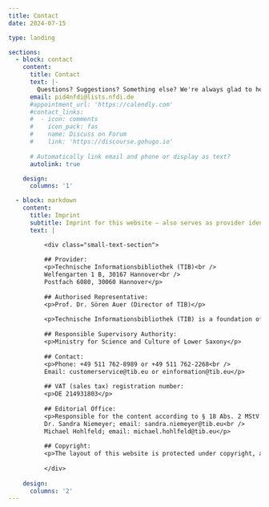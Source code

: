 ```yaml
---
title: Contact
date: 2024-07-15

type: landing

sections:
  - block: contact
    content:
      title: Contact
      text: |-
        Questions? Suggestions? Something else? We're always glad to hear from you. Drop us a line and we'll respond as soon as possible.
      email: pid4nfdi@lists.nfdi.de
      #appointment_url: 'https://calendly.com'
      #contact_links:
      #  - icon: comments
      #    icon_pack: fas
      #    name: Discuss on Forum
      #    link: 'https://discourse.gohugo.io'
    
      # Automatically link email and phone or display as text?
      autolink: true

    design:
      columns: '1'

  - block: markdown
    content:
      title: Imprint
      subtitle: Imprint for this website – also serves as provider identification according to § 5 Digitale Dienste Gesetz (DDG)
      text: |

          <div class="small-text-section">
              
          ## Provider:
          <p>Technische Informationsbibliothek (TIB)<br />
          Welfengarten 1 B, 30167 Hannover<br />
          Postfach 6080, 30060 Hannover</p>
          
          ## Authorised Representative:
          <p>Prof. Dr. Sören Auer (Director of TIB)</p>
          
          <p>Technische Informationsbibliothek (TIB) is a foundation of public law of the state of Lower Saxony.</p>
          
          ## Responsible Supervisory Authority:
          <p>Ministry for Science and Culture of Lower Saxony</p>
          
          ## Contact:
          <p>Phone: +49 511 762-8989 or +49 511 762-2268<br />
          Email: customerservice@tib.eu or einformation@tib.eu</p>
          
          ## VAT (sales tax) registration number:
          <p>DE 214931803</p>
          
          ## Editorial Office:
          <p>Responsible for the content according to § 18 Abs. 2 MStV:<br />
          Dr. Sandra Niemeyer; email: sandra.niemeyer@tib.eu<br />
          Michael Hohlfeld; email: michael.hohlfeld@tib.eu</p>
          
          ## Copyright:
          <p>The layout of this website is protected under copyright, as are the graphics and all other contents contained in the website.</p>
          
          </div>
              
    design:
      columns: '2'
---
```

